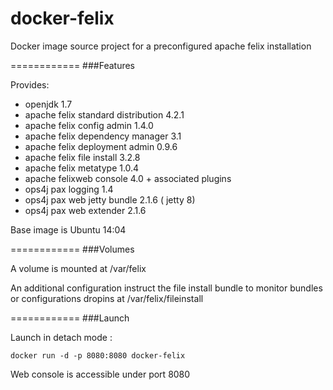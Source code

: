 docker-felix
============

Docker image source project for a preconfigured apache felix installation

============
###Features

Provides:
- openjdk 1.7
- apache felix standard distribution 4.2.1
- apache felix config admin 1.4.0
- apache felix dependency manager 3.1
- apache felix deployment admin 0.9.6
- apache felix file install 3.2.8
- apache felix metatype 1.0.4
- apache felixweb console 4.0 + associated plugins
- ops4j pax logging 1.4
- ops4j pax web jetty bundle 2.1.6 ( jetty 8)
- ops4j pax web extender  2.1.6

Base image is Ubuntu 14:04

============
###Volumes

A volume is mounted at /var/felix

An additional configuration instruct the file install bundle to monitor bundles or configurations dropins at /var/felix/fileinstall

============
###Launch

Launch in detach mode : 
```
docker run -d -p 8080:8080 docker-felix
```

Web console is accessible under port 8080
